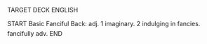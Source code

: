 TARGET DECK
ENGLISH

START
Basic
Fanciful
Back: adj. 1 imaginary. 2 indulging in fancies.  fancifully adv.
END
